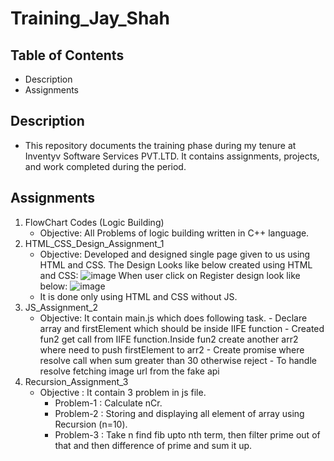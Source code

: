 # Training_Jay_Shah



## Table of Contents

* Description
* Assignments

## Description
* This repository documents the training phase during my tenure at Inventyv Software Services PVT.LTD. It contains assignments, projects, and work completed during the period.

## Assignments

1. FlowChart Codes (Logic Building)
   * Objective: All Problems of logic building written in C++ language. 
2. HTML_CSS_Design_Assignment_1
   * Objective: Developed and designed single page given to us using HTML and CSS.
                The Design Looks like below created using HTML and CSS:
                ![image](https://github.com/jayshahinventyv/Training_Inventyv_JayShah/assets/153286470/1663d489-4095-4d9a-bf50-b4fc892e501a)
                When user click on Register design look like below:
               ![image](https://github.com/jayshahinventyv/Training_Inventyv_JayShah/assets/153286470/e336d72f-d2e2-4a40-abb5-4cbb12557e41)
    * It is done only using HTML and CSS without JS.
3. JS_Assignment_2
   * Objective: It contain main.js which does following task.
              - Declare array and firstElement which should be inside IIFE function
              - Created fun2 get call from IIFE function.Inside fun2 create another arr2 where need to push firstElement to arr2
              - Create promise where resolve call when sum greater than 30 otherwise reject
              - To handle resolve fetching image url from the fake api    
4. Recursion_Assignment_3
   * Objective : It contain 3 problem in js file.
     - Problem-1 : Calculate nCr.
     - Problem-2 : Storing and displaying all element of array using Recursion (n=10).
     - Problem-3 : Take n find fib upto nth term, then filter prime out of that and then difference of prime and sum it up.

